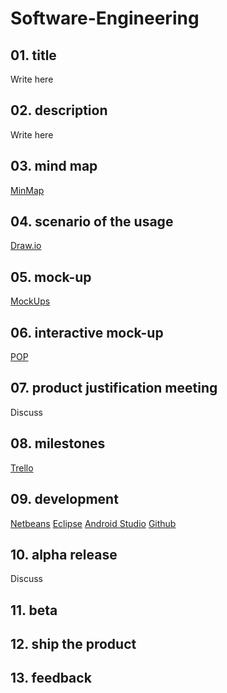 Software-Engineering
====================

## 01. title

Write here

## 02. description

Write here

## 03. mind map

[MinMap](http://j.mp/1mBfNnt)

## 04. scenario of the usage

[Draw.io](http://j.mp/1mBfLfa)

## 05. mock-up

[MockUps](http://j.mp/1mBfJ6X)

## 06. interactive mock-up

[POP](http://j.mp/1mBfF7t)

## 07. product justification meeting

Discuss 

## 08. milestones

[Trello](http://j.mp/1mBfoRR)

## 09. development

[Netbeans](http://j.mp/1mBfDfG)
[Eclipse](http://j.mp/1mBfWar)
[Android Studio](http://j.mp/1mBfZTB)
[Github](http://j.mp/1mBg3mr)

## 10. alpha release

Discuss

## 11. beta

## 12. ship the product

## 13. feedback